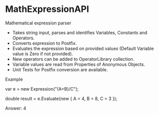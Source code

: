 MathExpressionAPI
=================

Mathematical expression parser

* Takes string input, parses and identifies Variables, Constants and Operators.
* Converts expression to Postfix.
* Evaluates the expression based on provided values (Default Variable value is Zero if not provided).
* New operators can be added to OperatorLibrary collection.
* Variable values are read from Properties of Anonymous Objects.
* Unit Tests for Postfix conversion are available.


Example

  var e = new Expression("(A+B)/C");
  
  double result = e.Evaluate(new { A = 4, B = 8, C = 3 });
  
  Answer: 4
